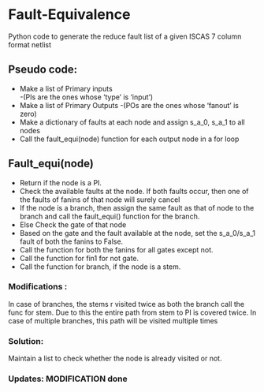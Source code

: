 # Fault-Equivalence
Python code to generate the reduce fault list of a given ISCAS 7 column format netlist
## Pseudo code:  
*	Make a list of Primary inputs  
    -(PIs are the ones whose ‘type’ is ‘input’)
*	Make a list of Primary Outputs 
    -(POs are the ones whose ‘fanout’ is zero)
*	Make a dictionary of faults at each node and assign s_a_0, s_a_1 to all nodes
*	Call the fault_equi(node) function for each output node in a for loop

## Fault_equi(node)
*	Return if the node is a PI.
*	Check the available faults at the node. If both faults occur, then one of the faults of fanins of that node will surely cancel
*	If the node is a branch, then assign the same fault as that of node to the branch and call the fault_equi() function for the branch.
*	Else Check the gate of that node
*	Based on the gate and the fault available at the node, set the s_a_0/s_a_1 fault of both the fanins to False.
*	Call the function for both the fanins for all gates except not.
*	Call the function for fin1 for not gate.
*	Call the function for branch, if the node is a stem.

### Modifications : 
In case of branches, the stems r visited twice as both the 
branch call the func for stem. Due to this the entire path from stem to PI
is covered twice. In case of multiple branches, this path will be visited
multiple times
### Solution:
Maintain a list to check whether the node is already visited or not.
### Updates: MODIFICATION done
